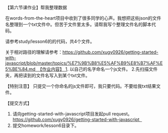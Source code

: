 【第六节课作业】帮我整理数据

在words-from-the-heart项目中收到了很多同学的心声。我想把这些json的文件名整理到一个txt文件中。但苦于文件里太多。请帮我写个整理文件名的脚本代码。

请参考study/lesson6的的代码，共4个文件。

关于相对路径的理解请参考：https://github.com/xugy0926/getting-started-with-javascript/blob/master/topics/%E7%9B%B8%E5%AF%B9%E8%B7%AF%E5%BE%84.md  【作业内容】 1. 以自己的名字命名一个js文件。
2.先扫描文件夹，再把读到的文件名写入到某个txt文件。

【特别注意】
只提交一个你命名的js文件即可，我只要代码。不要给我txt结果文件。  

【提交方式】 

1. 请向getting-started-with-javascript项目发起pull request。  https://github.com/xugy0926/getting-started-with-javascript  
2. 提交homework/lesson6目录下。
